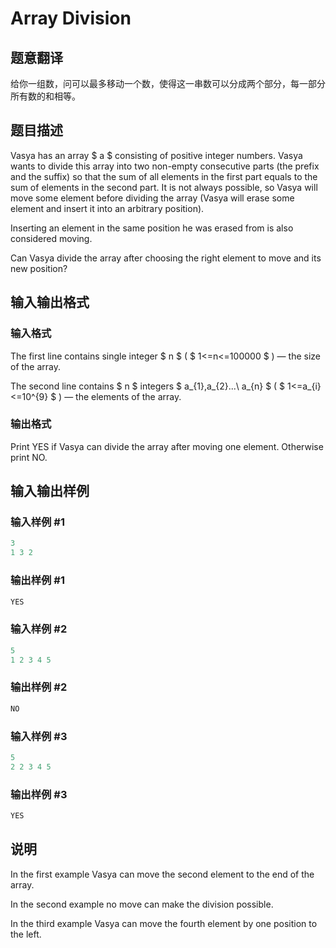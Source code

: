 # Array Division

## 题意翻译

给你一组数，问可以最多移动一个数，使得这一串数可以分成两个部分，每一部分所有数的和相等。

## 题目描述

Vasya has an array $ a $ consisting of positive integer numbers. Vasya wants to divide this array into two non-empty consecutive parts (the prefix and the suffix) so that the sum of all elements in the first part equals to the sum of elements in the second part. It is not always possible, so Vasya will move some element before dividing the array (Vasya will erase some element and insert it into an arbitrary position).

Inserting an element in the same position he was erased from is also considered moving.

Can Vasya divide the array after choosing the right element to move and its new position?

## 输入输出格式

### 输入格式

The first line contains single integer $ n $ ( $ 1<=n<=100000 $ ) — the size of the array.

The second line contains $ n $ integers $ a_{1},a_{2}...\ a_{n} $ ( $ 1<=a_{i}<=10^{9} $ ) — the elements of the array.

### 输出格式

Print YES if Vasya can divide the array after moving one element. Otherwise print NO.

## 输入输出样例

### 输入样例 #1

```cpp
3
1 3 2

```
### 输出样例 #1

```cpp
YES

```
### 输入样例 #2

```cpp
5
1 2 3 4 5

```
### 输出样例 #2

```cpp
NO

```
### 输入样例 #3

```cpp
5
2 2 3 4 5

```
### 输出样例 #3

```cpp
YES

```
## 说明

In the first example Vasya can move the second element to the end of the array.

In the second example no move can make the division possible.

In the third example Vasya can move the fourth element by one position to the left.

